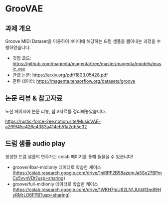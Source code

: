 # GrooVAE

## 과제 개요
Groove MIDI Dataset을 이용하여 4마디에 해당하는 드럼 샘플을 뽑아내는 과정을 수행하였습니다.

- 깃헙 코드: https://github.com/magenta/magenta/tree/master/magenta/models/music_vae
- 관련 논문: https://arxiv.org/pdf/1803.05428.pdf
- 관련 데이터: https://magenta.tensorflow.org/datasets/groove

## 논문 리뷰 & 참고자료
노션 페이지에 논문 리뷰, 참고자료를 정리해놓았습니다.

https://rustic-force-2ee.notion.site/MusicVAE-a299f45c426e4383a414eb51a2db5e32

## 드럼 샘플 audio play
생성한 드럼 샘플의 연주가는 colab 페이지를 통해 들을실 수 있습니다!
- groove/4bar-midionly 데이터로 학습한 케이스(https://colab.research.google.com/drive/1niRPF2B58azemJa5So27BPmCs5vynVDt?usp=sharing)
- groove/full-midionly 데이터로 학습한 케이스(https://colab.research.google.com/drive/1WKH7IpU62LN1JUtkR3m89HyRMrLO6FPB?usp=sharing)
